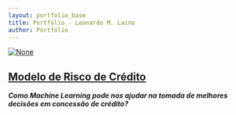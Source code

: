 ```yaml
---
layout: portfolio_base
title: Portfólio - Leonardo M. Laino
author: Portfólio
---
```


<div class="container">
  <div id="Item 1" class="portfolio-item">
    <a href="{{ site.baseurl }}/2024/04/14/credit-scoring-ml/" class="portfolio-link" target="_blank">
      <img src="{{ site.baseurl }}/assets/images/credit_score.jpg" class="img-responsive img-centered" alt="None">
    </a>
    <div class="portfolio-caption">
      <h2><a href="{{ site.baseurl }}/2024/04/14/credit-scoring-ml/" class="link-h2" target="_blank">Modelo de Risco de Crédito</a></h2>
      <p class="text-muted"><i><b>Como Machine Learning pode nos ajudar na tomada de melhores decisões em concessão de crédito?</b></i></p>
    </div>
  </div>
</div>


<!--
  <div id= "Item 2" class="portfolio-item">
    <a href="#" class="portfolio-link"> <img src="/assets/images/alpaca_1_1.jpeg" class="img-responsive img-centered" alt="None">
    </a>
    <div class="portfolio-caption">
      <h2>Test Header</h2>
      <p class="text-muted">Flavour Text!</p>
    </div>
  </div>

  <div id= "Item 3" class="portfolio-item">
    <a href="#" class="portfolio-link"> <img src="/assets/images/alpaca_1_1.jpeg" class="img-responsive img-centered" alt="None">
    </a>
    <div class="portfolio-caption">
      <h2>Test Header</h2>
      <p class="text-muted">Flavour Text!</p>
    </div>
  </div>

  <div id= "Item 4" class="portfolio-item">
    <a href="#" class="portfolio-link"> <img src="/assets/images/alpaca_1_1.jpeg" class="img-responsive img-centered" alt="None">
    </a>
    <div class="portfolio-caption">
      <h2>Test Header</h2>
      <p class="text-muted">Flavour Text!</p>
    </div>
  </div>

  <div id= "Item 5" class="portfolio-item">
    <a href="#" class="portfolio-link"> <img src="/assets/images/alpaca_1_1.jpeg" class="img-responsive img-centered" alt="None">
    </a>
    <div class="portfolio-caption">
      <h2>Test Header</h2>
      <p class="text-muted">Flavour Text!</p>
    </div>
  </div>

  <div id= "Item 6" class="portfolio-item">
    <a href="#" class="portfolio-link"> <img src="/assets/images/alpaca_1_1.jpeg" class="img-responsive img-centered" alt="None">
    </a>
    <div class="portfolio-caption">
      <h2>Test Header</h2>
      <p class="text-muted">Flavour Text!</p>
    </div>
  </div>

  <div id= "Item 6" class="portfolio-item">
    <a href="#" class="portfolio-link"> <img src="/assets/images/alpaca_1_1.jpeg" class="img-responsive img-centered" alt="None">
    </a>
    <div class="portfolio-caption">
      <h2>Test Header</h2>
      <p class="text-muted">Flavour Text!</p>
    </div>
  </div>

  <div id= "Item 6" class="portfolio-item">
    <a href="#" class="portfolio-link"> <img src="/assets/images/alpaca_1_1.jpeg" class="img-responsive img-centered" alt="None">
    </a>
    <div class="portfolio-caption">
      <h2>Test Header</h2>
      <p class="text-muted">Flavour Text!</p>
    </div>
  </div>

  <div id= "Item 6" class="portfolio-item">
    <a href="#" class="portfolio-link"> <img src="/assets/images/alpaca_1_1.jpeg" class="img-responsive img-centered" alt="None">
    </a>
    <div class="portfolio-caption">
      <h2>Test Header</h2>
      <p class="text-muted">Flavour Text!</p>
    </div>
  </div>

-->